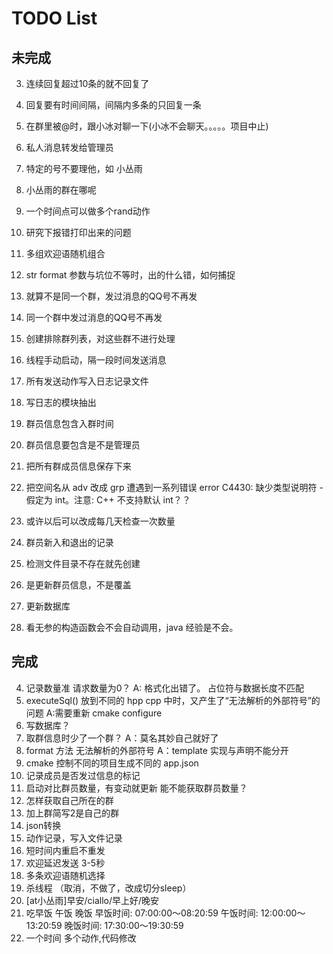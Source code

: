 # TODO List

## 未完成
3. 连续回复超过10条的就不回复了
3. 回复要有时间间隔，间隔内多条的只回复一条
3. 在群里被@时，跟小冰对聊一下(小冰不会聊天。。。。。项目中止)
3. 私人消息转发给管理员
3. 特定的号不要理他，如 小丛雨


1. 小丛雨的群在哪呢
1. 一个时间点可以做多个rand动作


2. 研究下报错打印出来的问题
2. 多组欢迎语随机组合

4. str  format 参数与坑位不等时，出的什么错，如何捕捉
4. 就算不是同一个群，发过消息的QQ号不再发
4. 同一个群中发过消息的QQ号不再发
4. 创建排除群列表，对这些群不进行处理
4. 线程手动启动，隔一段时间发送消息
4. 所有发送动作写入日志记录文件
4. 写日志的模块抽出
4. 群员信息包含入群时间
4. 群员信息要包含是不是管理员
4. 把所有群成员信息保存下来   
4. 把空间名从 adv 改成 grp 遭遇到一系列错误  error C4430: 缺少类型说明符 - 假定为 int。注意: C++ 不支持默认 int？？
4. 或许以后可以改成每几天检查一次数量 
4. 群员新入和退出的记录
4. 检测文件目录不存在就先创建
4. 是更新群员信息，不是覆盖
4. 更新数据库
4. 看无参的构造函数会不会自动调用，java 经验是不会。 


## 完成
4. 记录数量准  请求数量为0？ A: 格式化出错了。  占位符与数据长度不匹配
4. executeSql() 放到不同的 hpp cpp 中时，又产生了“无法解析的外部符号”的问题  A:需要重新 cmake configure
4. 写数据库？
4. 取群信息时少了一个群？   A：莫名其妙自己就好了
4. format 方法 无法解析的外部符号   A：template 实现与声明不能分开
0. cmake 控制不同的项目生成不同的 app.json
4. 记录成员是否发过信息的标记
4. 启动对比群员数量，有变动就更新  能不能获取群员数量？
4. 怎样获取自己所在的群
1. 加上群简写2是自己的群
1. json转换
1. 动作记录，写入文件记录
1. 短时间内重启不重发
2. 欢迎延迟发送 3-5秒
2. 多条欢迎语随机选择
1. 杀线程 （取消，不做了，改成切分sleep）
1. [at小丛雨]早安/ciallo/早上好/晚安
1. 吃早饭 午饭 晚饭  早饭时间: 07:00:00～08:20:59 午饭时间: 12:00:00～13:20:59 晚饭时间: 17:30:00～19:30:59
1. 一个时间 多个动作,代码修改